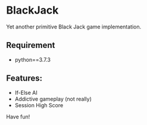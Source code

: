# BlackJack
Yet another primitive Black Jack game implementation.

## Requirement
  + python==3.7.3

## Features:
  + If-Else AI
  + Addictive gameplay (not really)
  + Session High Score
 
 Have fun!

